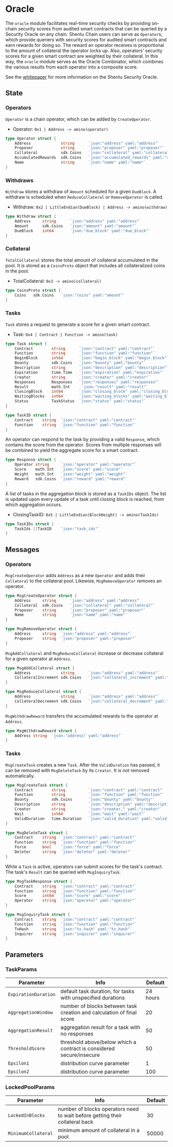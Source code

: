 # Oracle

The `oracle` module facilitates real-time security checks by providing on-chain security scores from audited smart contracts that can be queried by a Security Oracle on any chain.
Shentu Chain users can serve as `Operator`s, which provide queriers with security scores for audited smart contracts and earn rewards for doing so. The reward an operator receives is proportional to the amount of collateral the operator locks up. Also, operators' security scores for a given smart contract are weighted by their collateral. In this way, the `oracle` module serves as the Oracle Combinator, which combines the various results from each operator into a composite score.

See the [whitepaper](https://www.shentu.technology/whitepaper#2-Shentu-Security-Oracle) for more information on the Shentu Security Oracle.


## State

### Operators

`Operator` is a chain operator, which can be added by `CreateOperator`.

- Operator: `0x1 | Address -> amino(operator)`

```go
type Operator struct {
    Address             string      `json:"address" yaml:"address"`
    Proposer            string      `json:"proposer" yaml:"proposer"`
    Collateral          sdk.Coins   `json:"collateral" yaml:"collateral"`
    AccumulatedRewards  sdk.Coins   `json:"accumulated_rewards" yaml:"accumulated_rewards"`
    Name                string      `json:"name" yaml:"name"`
}
```

### Withdraws

`Withdraw` stores a withdraw of `Amount` scheduled for a given `DueBlock`. A withdraw is scheduled when `ReduceCollateral` or `RemoveOperator` is called.

- Withdraw: `0x2 | LittleEndian(DueBlock) | Address -> amino(withdraw)`

```go
type Withdraw struct {
    Address     string      `json:"address" yaml:"address"`
    Amount      sdk.Coins   `json:"amount" yaml:"amount"`
    DueBlock    int64       `json:"due_block" yaml:"due_block"`
}
```

### Collateral

`TotalCollateral` stores the total amount of collateral accumulated in the pool. It is stored as a `CoinsProto` object that includes all collateralized coins in the pool.

- TotalCollateral: `0x3 -> amino(collateral)`

```go
type CoinsProto struct {
    Coins   sdk.Coins   `json:"coins" yaml:"amount"`
}
```

### Tasks

`Task` stores a request to generate a score for a given smart contract.

- Task: `0x4 | Contract | Function -> amino(task)`

```go
type Task struct {
    Contract        string      `json:"contract" yaml:"contract"`
    Function        string      `json:"function" yaml:"function"`
    BeginBlock      int64       `json:"begin_block" yaml:"begin_block"`
    Bounty          sdk.Coins   `json:"bounty" yaml:"bounty"`
    Description     string      `json:"description" yaml:"description"`
    Expiration      time.Time   `json:"expiration" yaml:"expiration"`
    Creator         string		`json:"creator" yaml:"creator"`
    Responses       Responses   `json:"responses" yaml:"responses"`
    Result          math.Int     `json:"result" yaml:"result"`
    ClosingBlock    int64       `json:"closing_block" yaml:"closing_block"`
    WaitingBlocks   int64       `json:"waiting_blocks" yaml:"waiting_blocks"`
    Status          TaskStatus  `json:"status" yaml:"status"`
}

type TaskID struct {
    Contract    string  `json:"contract" yaml:"contract"`
    Function    string  `json:"function" yaml:"function"`
}
```

An operator can respond to the task by providing a valid `Response`, which contains the score from the operator. Scores from multiple responses will be combined to yield the aggregate score for a smart contract.

```go
type Response struct {
    Operator string		`json:"operator" yaml:"operator"`
    Score    math.Int	`json:"score" yaml:"score"`
    Weight   math.Int	`json:"weight" yaml:"weight"`
    Reward   sdk.Coins	`json:"reward" yaml:"reward"`
}
```

A list of tasks in the aggregation block is stored as a `TaskIDs` object. The list is updated upon every update of a task until closing block is reached, from which aggregation occurs.

- ClosingTaskID: `0x5 | LittleEndian(BlockHeight) -> amino(TaskIds)`

```go
type TaskIDs struct {
    TaskIds []TaskID    `json:"task_ids"`
}
```

## Messages

### Operators

`MsgCreateOperator` adds `Address` as a new `Operator` and adds their `Collateral` to the collateral pool. Likewise, `MsgRemoveOperator` removes an operator.

```go
type MsgCreateOperator struct {
    Address     string      `json:"address" yaml:"address"`
    Collateral  sdk.Coins   `json:"collateral" yaml:"collateral"`
    Proposer    string      `json:"proposer" yaml:"proposer"`
    Name        string      `json:"name" yaml:"name"`
}

type MsgRemoveOperator struct {
    Address     string  `json:"address" yaml:"address"`
    Proposer    string  `json:"proposer" yaml:"proposer"`
}
```

`MsgAddCollateral` and `MsgReduceCollateral` increase or decrease collateral for a given operator at `Address`.

```go
type MsgAddCollateral struct {
    Address             string      `json:"address" yaml:"address"`
    CollateralIncrement sdk.Coins   `json:"collateral_increment" yaml:"collateral_increment"`
}

type MsgReduceCollateral struct {
    Address             string      `json:"address" yaml:"address"`
    CollateralDecrement sdk.Coins   `json:"collateral_decrement" yaml:"collateral_decrement"`
}
```

`MsgWithdrawReward` transfers the accumulated rewards to the operator at `Address`.

```go
type MsgWithdrawReward struct {
    Address string  `json:"address" yaml:"address"`
}
```

### Tasks

`MsgCreateTask` creates a new `Task`. After the `ValidDuration` has passed, it can be removed with `MsgDeleteTask` by its `Creator`. It is not removed automatically.

```go
type MsgCreateTask struct {
    Contract        string          `json:"contract" yaml:"contract"`
    Function        string          `json:"function" yaml:"function"`
    Bounty          sdk.Coins       `json:"bounty" yaml:"bounty"`
    Description     string          `json:"description" yaml:"description"`
    Creator         string          `json:"creator," yaml:"creator"`
    Wait            int64           `json:"wait" yaml:"wait"`
    ValidDuration   time.Duration   `json:"valid_duration" yaml:"valid_duration"`
}

type MsgDeleteTask struct {
    Contract    string  `json:"contract" yaml:"contract"`
    Function    string  `json:"function" yaml:"function"`
    Force       bool    `json:"force" yaml:"force"`
    Deleter     string  `json:"deleter" yaml:"deleter"`
}
```

While a `Task` is active, operators can submit scores for the task's contract. The task's `Result` can be queried with `MsgInquiryTask`.

```go
type MsgTaskResponse struct {
    Contract    string  `json:"contract" yaml:"contract"`
    Function    string  `json:"function" yaml:"function"`
    Score       int64   `json:"score" yaml:"score"`
    Operator    string  `json:"operator" yaml:"operator"`
}

type MsgInquiryTask struct {
    Contract    string  `json:"contract" yaml:"contract"`
    Function    string  `json:"function" yaml:"function"`
    TxHash      string  `json:"tx_hash" yaml:"tx_hash"`
    Inquirer    string  `json:"inquirer" yaml:"inquirer"`
}
```

## Parameters

### TaskParams

| Parameter            | Info                                                                         | Default  |
|----------------------|------------------------------------------------------------------------------|----------|
| `ExpirationDuration` | default task duration, for tasks with unspecified durations                  | 24 hours |
| `AggregationWindow`  | number of blocks between task creation and calculation of final score        | 20       |
| `AggregationResult`  | aggregation result for a task with no responses                              | 50       |
| `ThresholdScore`     | threshold above/below which a contract is considered secure/insecure         | 50       |
| `Epsilon1`           | distribution curve parameter                                                 | 1        |
| `Epsilon2`           | distribution curve parameter                                                 | 100      |


### LockedPoolParams

| Parameter            | Info                                                                         | Default  |
|----------------------|------------------------------------------------------------------------------|----------|
| `LockedInBlocks`     | number of blocks operators need to wait before getting their collateral back | 30       |
| `MinimumCollateral`  | minimum amount of collateral in a pool										  | 50000    |
